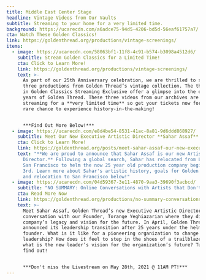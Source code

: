 ```yaml
---
title: Middle East Center Stage
headline: Vintage Videos from Our Vaults
subtitle: Streaming to your home for a very limited time.
background: https://ucarecdn.com/a6adce75-94d5-4206-bd5d-56eaf61757a7/
cta: Watch These Golden Classics!
link: https://goldenthread.org/productions/vintage-screenings/
items:
  - image: https://ucarecdn.com/58063bf1-11f8-4c91-b574-b3098a4512d6/
    subtitle: Stream Golden Classics for a Limited Time!
    cta: Click to Learn More!
    link: https://goldenthread.org/productions/vintage-screenings/
    text: >-
      As part of our 25th Anniversary celebration, we are thrilled to screen
      three productions from Golden Thread’s vintage collection. The three plays
      in Golden Classics Streaming Exclusive offer a glimpse into the early
      years of Golden Thread. These three videos from our archives are only
      streaming for a **very limited time** so get your tickets now for this
      rare chance to experience history-in-the-making!


      ***Find Out More Below!***
  - image: https://ucarecdn.com/e8d4be54-8531-41ac-8a81-9d6ddd868927/
    subtitle: Meet Our New Executive Artistic Director **Sahar Assaf**!
    cta: Click to Learn More!
    link: https://goldenthread.org/posts/meet-sahar-assaf-our-new-executive-artistic-director
    text: "**We are proud to announce that Sahar Assaf is our new Artistic
      Director.** Following a global search, Sahar has relocated from Lebanon to
      San Francisco to helm the now 25 year old production company beginning May
      3rd. Learn more about Sahar's artistic history, goals for Golden Thread,
      and relocation to San Francisco below!"
  - image: https://ucarecdn.com/04d59367-3e11-4870-9aa3-39690f3acbcd/
    subtitle: "NO SUMMARY: Online Conversations with Artists that Don't Fit in a Box!"
    cta: Read More Now
    link: https://goldenthread.org/productions/no-summary-conversations-with-artists-that-dont-fit-in-a-box/
    text: >-
      Meet Sahar Assaf, Golden Thread’s new Executive Artistic Director in
      conversation with our Founder, Torange Yeghiazarian where they discuss the
      company’s legacy and vision for the future. In April, Golden Thread
      announced its leadership transition after 25 years under the helm of its
      founder. What is it like for a pioneering organization to change
      leadership? How does it feel to step in the shoes of a trailblazer? And
      what is the new leader’s vision for the organization’s future? Tune in to
      find out! 


      ***Don't miss the Livestream on May 28th, 2021 @ 11AM PT!***
---
```


